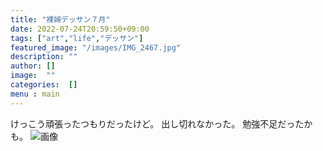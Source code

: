 ```yaml
---
title: "裸婦デッサン７月"
date: 2022-07-24T20:59:50+09:00
tags: ["art","life","デッサン"]
featured_image: "/images/IMG_2467.jpg"
description: ""
author: []
image:  ""
categories:  []
menu : main
---
```

けっこう頑張ったつもりだったけど。
出し切れなかった。
勉強不足だったかも。
![画像](/images/IMG_2467.jpg)
